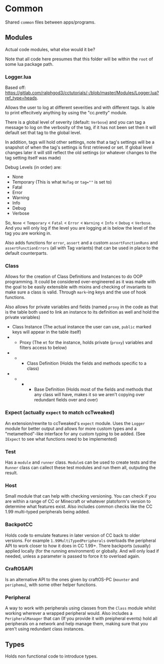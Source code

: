 # Common

Shared `common` files between apps/programs.

## Modules

Actual code modules, what else would it be?

Note that all code here presumes that this folder will be within the `root` of some lua package path.

### Logger.lua

Based off: https://gitlab.com/ralphgod3/cctutorials/-/blob/master/Modules/Logger.lua?ref_type=heads.

Allows the user to log at different severities and with different tags. Is able to print effecitvely anything by using the "cc.pretty" module.

There is a global level of severity (default: `Verbose`) and you can tag a message to log on the verbosity of the tag, if it has not been set then it will default set that tag to the global level.

In addition, tags will hold other settings, note that a tag's settings will be a snapshot of when the tag's settings is first retrieved or set. If global level changes later it will still reflect the old settings (or whatever changes to the tag setting itself was made)

Debug Levels (in order) are:
- None
- Temporary (This is what `NoTag` or `tag=""` is set to)
- Fatal
- Error
- Warning
- Info
- Debug
- Verbose

So, `None` < `Temporary` < `Fatal` < `Error` < `Warning` < `Info` < `Debug` < `Verbose`. And you will only log if the level you are logging at is below the level of the tag you are working in.

Also adds functions for `error`, `assert` and a custom `assertFunctionRuns` and `assertFunctionErrors` (all with Tag variants) that can be used in place to the default counterparts.

### Class

Allows for the creation of Class Definitions and Instances to do OOP programming. It could be considered over-engineered as it was made with the goal to be easily extensible with mixins and checking of invariants to make sure a class is valid. Through `mark`-ing keys and the use of hook functions.

Also allows for private variables and fields (named `proxy` in the code as that is the table both used to link an instance to its definition as well and hold the private variables)

- Class Instance (The actual instance the user can use, `public` marked keys will appear in the table itself)
- - Proxy (The `mt` for the instance, holds private (`proxy`) variables and filters access to below)
- - - Class Definition (Holds the fields and methods specific to a class)
- - - - Base Definition (Holds most of the fields and methods that any class will have, makes it so we aren't copying over redundant fields over and over)

### Expect (actually `expect` to match ccTweaked)

An extension/rewrite to ccTweaked's `expect` module. Uses the `Logger` module for better output and allows for more custom types and a "metamethod"-like interface for any custom typing to be added. (See `IExpect` to see what functions need to be implemented)

### Test

Has a `module` and `runner` class. `Module`s can be used to create tests and the `Runner` class can callect these test modules and run them all, outputing the result.

### Host

Small module that can help with checking versioning. You can check if you are within a range of CC or Minecraft or whatever platoform's version to determine what features exist. Also includes common checks like the CC 1.99 multi-typed peripherals being added.

### BackpotCC

Holds code to emulate features in later version of CC back to older versions. For example `1.99MultiTypedPeripherals` overloads the peripheral API to work closer to how it does in CC 1.99+. There backports (usually) applied locally (for the running environment) or globally. And will only load if needed, unless a parameter is passed to force it to overload again.

### CraftOSAPI

Is an alternative API to the ones given by craftOS-PC (`mounter` and `periphemu`), with some other helper functions.

### Peripheral

A way to work with peripherals using classes from the `Class` module whilst working wherever a wrapped peripheral would. Also includes a `PeripheralManager` that can (If you provide it with preipheral events) hold all peripherals on a network and help manage them, making sure that you aren't using redundant class instances.

## Types

Holds non functional code to introduce types.
